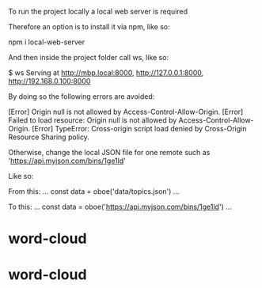 To run the project locally a local web server is required

Therefore an option is to install it via npm, like so:

npm i local-web-server

And then inside the project folder call ws, like so:

$ ws
Serving at http://mbp.local:8000, http://127.0.0.1:8000, http://192.168.0.100:8000

By doing so the following errors are avoided:

[Error] Origin null is not allowed by Access-Control-Allow-Origin.
[Error] Failed to load resource: Origin null is not allowed by Access-Control-Allow-Origin.
[Error] TypeError: Cross-origin script load denied by Cross-Origin Resource Sharing policy.

Otherwise, change the local JSON file for one remote such as 'https://api.myjson.com/bins/1ge1ld'

Like so:

From this:
...
const data = oboe('data/topics.json')
...

To this:
...
const data = oboe('https://api.myjson.com/bins/1ge1ld')
...
# word-cloud
# word-cloud
